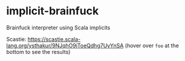 # implicit-brainfuck
Brainfuck interpreter using Scala implicits

Scastie: https://scastie.scala-lang.org/ysthakur/9NJqhO9jToeQdhg7UyYnSA (hover over `foo` at the bottom to see the results)
